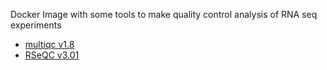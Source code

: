 Docker Image with some tools to make quality control analysis of RNA seq experiments
  * [multiqc v1.8](https://multiqc.info/)
  * [RSeQC v3.01](http://rseqc.sourceforge.net/)
